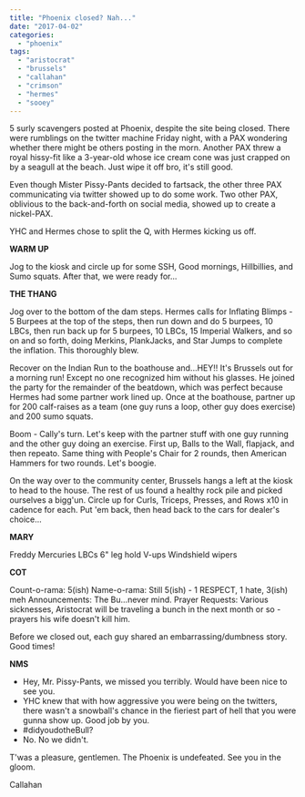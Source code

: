 ```yaml
---
title: "Phoenix closed? Nah..."
date: "2017-04-02"
categories: 
  - "phoenix"
tags: 
  - "aristocrat"
  - "brussels"
  - "callahan"
  - "crimson"
  - "hermes"
  - "sooey"
---
```


5 surly scavengers posted at Phoenix, despite the site being closed. There were rumblings on the twitter machine Friday night, with a PAX wondering whether there might be others posting in the morn. Another PAX threw a royal hissy-fit like a 3-year-old whose ice cream cone was just crapped on by a seagull at the beach. Just wipe it off bro, it's still good.

Even though Mister Pissy-Pants decided to fartsack, the other three PAX communicating via twitter showed up to do some work. Two other PAX, oblivious to the back-and-forth on social media, showed up to create a nickel-PAX.

YHC and Hermes chose to split the Q, with Hermes kicking us off.

**WARM UP**

Jog to the kiosk and circle up for some SSH, Good mornings, Hillbillies, and Sumo squats. After that, we were ready for...

**THE THANG**

Jog over to the bottom of the dam steps. Hermes calls for Inflating Blimps - 5 Burpees at the top of the steps, then run down and do 5 burpees, 10 LBCs, then run back up for 5 burpees, 10 LBCs, 15 Imperial Walkers, and so on and so forth, doing Merkins, PlankJacks, and Star Jumps to complete the inflation. This thoroughly blew.

Recover on the Indian Run to the boathouse and...HEY!! It's Brussels out for a morning run! Except no one recognized him without his glasses. He joined the party for the remainder of the beatdown, which was perfect because Hermes had some partner work lined up. Once at the boathouse, partner up for 200 calf-raises as a team (one guy runs a loop, other guy does exercise) and 200 sumo squats.

Boom - Cally's turn. Let's keep with the partner stuff with one guy running and the other guy doing an exercise. First up, Balls to the Wall, flapjack, and then repeato. Same thing with People's Chair for 2 rounds, then American Hammers for two rounds. Let's boogie.

On the way over to the community center, Brussels hangs a left at the kiosk to head to the house. The rest of us found a healthy rock pile and picked ourselves a bigg'un. Circle up for Curls, Triceps, Presses, and Rows x10 in cadence for each. Put 'em back, then head back to the cars for dealer's choice...

**MARY**

Freddy Mercuries LBCs 6" leg hold V-ups Windshield wipers

**COT**

Count-o-rama: 5(ish) Name-o-rama: Still 5(ish) - 1 RESPECT, 1 hate, 3(ish) meh Announcements: The Bu...never mind. Prayer Requests: Various sicknesses, Aristocrat will be traveling a bunch in the next month or so - prayers his wife doesn't kill him.

Before we closed out, each guy shared an embarrassing/dumbness story. Good times!

**NMS**

- Hey, Mr. Pissy-Pants, we missed you terribly. Would have been nice to see you.
- YHC knew that with how aggressive you were being on the twitters, there wasn't a snowball's chance in the fieriest part of hell that you were gunna show up. Good job by you.
- #didyoudotheBull?
- No. No we didn't.

T'was a pleasure, gentlemen. The Phoenix is undefeated. See you in the gloom.

Callahan
